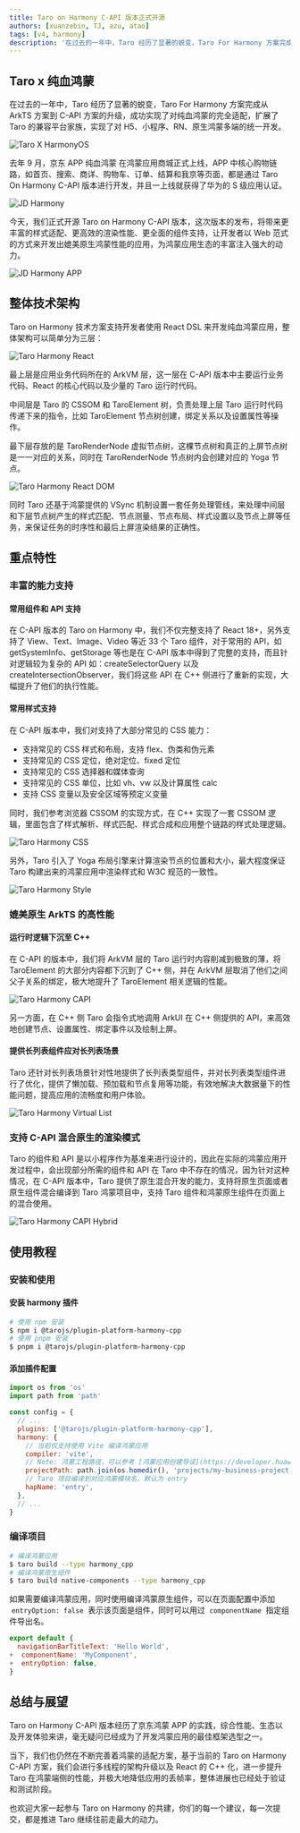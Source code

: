 ```yaml
---
title: Taro on Harmony C-API 版本正式开源
authors: [xuanzebin, TJ, azu, atao]
tags: [v4, harmony]
description: '在过去的一年中，Taro 经历了显著的蜕变，Taro For Harmony 方案完成从 ArkTS 方案到 C-API 方案的升级，成功实现了对纯血鸿蒙的完全适配，扩展了 Taro 的兼容平台家族，实现了对 H5、小程序、RN、原生鸿蒙多端的统一开发。'
---
```


## Taro x 纯血鸿蒙

在过去的一年中，Taro 经历了显著的蜕变，Taro For Harmony 方案完成从 ArkTS 方案到 C-API 方案的升级，成功实现了对纯血鸿蒙的完全适配，扩展了 Taro 的兼容平台家族，实现了对 H5、小程序、RN、原生鸿蒙多端的统一开发。

![Taro X HarmonyOS](https://s3.cn-north-1.jdcloud-oss.com/shendengbucket1/2024-09-26-21-35NaN6T9eOyiqx9Z6.png)

去年 9 月，京东 APP 纯血鸿蒙 在鸿蒙应用商城正式上线，APP 中核心购物链路，如首页、搜索、商详、购物车、订单、结算和我京等页面，都是通过 Taro On Harmony C-API 版本进行开发，并且一上线就获得了华为的 S 级应用认证。

![JD Harmony](https://img13.360buyimg.com/img/jfs/t1/235448/38/25755/201048/66d7d844F0baea79b/adfe087ce5348c30.png)

今天，我们正式开源 Taro on Harmony C-API 版本，这次版本的发布，将带来更丰富的样式适配、更高效的渲染性能、更全面的组件支持，让开发者以 Web 范式的方式来开发出媲美原生鸿蒙性能的应用，为鸿蒙应用生态的丰富注入强大的动力。

![JD Harmony APP](https://storage.360buyimg.com/aotu-team/zakary-blog/2025-05-16/pic_hd.jpg)

## 整体技术架构

Taro on Harmony 技术方案支持开发者使用 React DSL 来开发纯血鸿蒙应用，整体架构可以简单分为三层：

![Taro Harmony React](https://storage.360buyimg.com/aotu-team/zakary-blog/2025-05-16/img3.png)

最上层是应用业务代码所在的 ArkVM 层，这一层在 C-API 版本中主要运行业务代码、React 的核心代码以及少量的 Taro 运行时代码。

中间层是 Taro 的 CSSOM 和 TaroElement 树，负责处理上层 Taro 运行时代码传递下来的指令，比如 TaroElement 节点树创建，绑定关系以及设置属性等操作。

最下层存放的是 TaroRenderNode 虚拟节点树，这棵节点树和真正的上屏节点树是一一对应的关系，同时在 TaroRenderNode 节点树内会创建对应的 Yoga 节点。

![Taro Harmony React DOM](https://storage.360buyimg.com/aotu-team/zakary-blog/2025-05-16/img4.png)

同时 Taro 还基于鸿蒙提供的 VSync 机制设置一套任务处理管线，来处理中间层和下层节点树产生的样式匹配、节点测量、节点布局、样式设置以及节点上屏等任务，来保证任务的时序性和最后上屏渲染结果的正确性。

## 重点特性

### 丰富的能力支持

#### 常用组件和 API 支持

在 C-API 版本的 Taro on Harmony 中，我们不仅完整支持了 React 18+，另外支持了 View、Text、Image、Video 等近 33 个 Taro 组件，对于常用的 API，如 getSystemInfo、getStorage 等也是在 C-API 版本中得到了完整的支持，而且针对逻辑较为复杂的 API 如：createSelectorQuery 以及 createIntersectionObserver，我们将这些 API 在 C++ 侧进行了重新的实现，大幅提升了他们的执行性能。

#### 常用样式支持

在 C-API 版本中，我们对支持了大部分常见的 CSS 能力：

- 支持常见的 CSS 样式和布局，支持 flex、伪类和伪元素
- 支持常见的 CSS 定位，绝对定位、fixed 定位
- 支持常见的 CSS 选择器和媒体查询
- 支持常见的 CSS 单位，比如 vh、vw 以及计算属性 calc
- 支持 CSS 变量以及安全区域等预定义变量

同时，我们参考浏览器 CSSOM 的实现方式，在 C++ 实现了一套 CSSOM 逻辑，里面包含了样式解析、样式匹配、样式合成和应用整个链路的样式处理逻辑。

![Taro Harmony CSS](https://storage.360buyimg.com/aotu-team/zakary-blog/2025-05-16/img5.png)

另外，Taro 引入了 Yoga 布局引擎来计算渲染节点的位置和大小，最大程度保证 Taro 构建出来的鸿蒙应用中渲染样式和 W3C 规范的一致性。

![Taro Harmony Style](https://storage.360buyimg.com/aotu-team/zakary-blog/2025-05-16/img6.png)

### 媲美原生 ArkTS 的高性能

#### 运行时逻辑下沉至 C++

在 C-API 的版本中，我们将 ArkVM 层的 Taro 运行时内容削减到极致的薄，将 TaroElement 的大部分内容都下沉到了 C++ 侧，并在 ArkVM 层取消了他们之间父子关系的绑定，极大地提升了 TaroElement 相关逻辑的性能。

![Taro Harmony CAPI](https://storage.360buyimg.com/aotu-team/zakary-blog/2025-05-16/img7.png)

另一方面，在 C++ 侧 Taro 会指令式地调用 ArkUI 在 C++ 侧提供的 API，来高效地创建节点、设置属性、绑定事件以及绘制上屏。

#### 提供长列表组件应对长列表场景

Taro 还针对长列表场景针对性地提供了长列表类型组件，并对长列表类型组件进行了优化，提供了懒加载、预加载和节点复用等功能，有效地解决大数据量下的性能问题，提高应用的流畅度和用户体验。

![Taro Harmony Virtual List](https://storage.360buyimg.com/aotu-team/zakary-blog/2025-05-16/img8.png)

### 支持 C-API 混合原生的渲染模式

Taro 的组件和 API 是以小程序作为基准来进行设计的，因此在实际的鸿蒙应用开发过程中，会出现部分所需的组件和 API 在 Taro 中不存在的情况，因为针对这种情况，在 C-API 版本中，Taro 提供了原生混合开发的能力，支持将原生页面或者原生组件混合编译到 Taro 鸿蒙项目中，支持 Taro 组件和鸿蒙原生组件在页面上的混合使用。

![Taro Harmony CAPI Hybrid](https://storage.360buyimg.com/aotu-team/zakary-blog/2025-05-16/img9.png)

## 使用教程

### 安装和使用

#### 安装 harmony 插件

```bash
# 使用 npm 安装
$ npm i @tarojs/plugin-platform-harmony-cpp
# 使用 pnpm 安装
$ pnpm i @tarojs/plugin-platform-harmony-cpp
```

#### 添加插件配置

```jsx
import os from 'os'
import path from 'path'

const config = {
  // ...
  plugins: ['@tarojs/plugin-platform-harmony-cpp'],
  harmony: {
    // 当前仅支持使用 Vite 编译鸿蒙应用
    compiler: 'vite',
    // Note: 鸿蒙工程路径，可以参考 [鸿蒙应用创建导读](https://developer.huawei.com/consumer/cn/doc/harmonyos-guides-V2/start-with-ets-stage-0000001477980905-V2) 创建
    projectPath: path.join(os.homedir(), 'projects/my-business-project'),
    // Taro 项目编译到对应鸿蒙模块名，默认为 entry
    hapName: 'entry',
  },
  // ...
}
```

### 编译项目

```bash
# 编译鸿蒙应用
$ taro build --type harmony_cpp
# 编译鸿蒙原生组件
$ taro build native-components --type harmony_cpp
```

如果需要编译鸿蒙应用，同时使用编译鸿蒙原生组件，可以在页面配置中添加  `entryOption: false`  表示该页面是组件，同时可以用过  `componentName`  指定组件导出名。

```jsx
export default {
  navigationBarTitleText: 'Hello World',
+  componentName: 'MyComponent',
+  entryOption: false,
}
```

## 总结与展望

Taro on Harmony C-API 版本经历了京东鸿蒙 APP 的实践，综合性能、生态以及开发体验来讲，毫无疑问已经成为了开发鸿蒙应用的最佳框架选型之一。

当下，我们也仍然在不断完善着鸿蒙的适配方案，基于当前的 Taro on Harmony C-API 方案，我们会进行多线程的架构升级以及 React 的 C++ 化，进一步提升 Taro 在鸿蒙端侧的性能，并极大地降低应用的丢帧率，整体进展也已经处于验证和测试阶段。

也欢迎大家一起参与 Taro on Harmony 的共建，你们的每一个建议，每一次提交，都是推进 Taro 继续往前走最大的动力。
